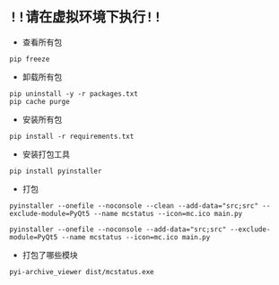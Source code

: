 # `!!请在虚拟环境下执行!!`
* 查看所有包
```shell
pip freeze
```
* 卸载所有包
```shell
pip uninstall -y -r packages.txt
pip cache purge
```
* 安装所有包
```shell
pip install -r requirements.txt
```
* 安装打包工具
```shell
pip install pyinstaller
```
* 打包
```shell
pyinstaller --onefile --noconsole --clean --add-data="src;src" --exclude-module=PyQt5 --name mcstatus --icon=mc.ico main.py
```
```shell
pyinstaller --onefile --noconsole --add-data="src;src" --exclude-module=PyQt5 --name mcstatus --icon=mc.ico main.py
```
* 打包了哪些模块
```shell
pyi-archive_viewer dist/mcstatus.exe
```